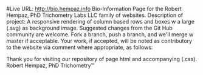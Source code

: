 #Live URL: http://bio.hempaz.info
Bio-Information Page for the Robert Hempaz, PhD Trichometry Labs LLC family of websites.
Description of project:
A responsive rendering of column based rows and boxes w a large (.svg) as background image.
Suggested changes from the Git Hub community are welcome.
Fork a branch, push a branch, and we'll merge w master if acceptable.
Your work, if accepted, will be noted as contributory to the website via comment where appropriate, as follows:
<!-- Comment here -->
Thank you for visiting our repository of page html and accompanying (.css).
Robert Hempaz, PhD Trichometry™
